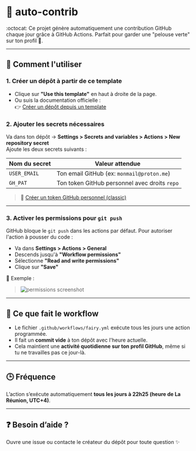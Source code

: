 # 🌱 auto-contrib

:octocat: Ce projet génère automatiquement une contribution GitHub chaque jour grâce à GitHub Actions. Parfait pour garder une "pelouse verte" sur ton profil 🌿.

---

## 🚀 Comment l'utiliser

### 1. Créer un dépôt à partir de ce template
- Clique sur **"Use this template"** en haut à droite de la page.
- Ou suis la documentation officielle :  
  👉 [Créer un dépôt depuis un template](https://docs.github.com/en/github/creating-cloning-and-archiving-repositories/creating-a-repository-from-a-template)

### 2. Ajouter les secrets nécessaires
Va dans ton dépôt → **Settings > Secrets and variables > Actions > New repository secret**  
Ajoute les deux secrets suivants :

| Nom du secret | Valeur attendue |
|---------------|------------------|
| `USER_EMAIL`  | Ton email GitHub (ex: `monmail@proton.me`) |
| `GH_PAT`      | Ton token GitHub personnel avec droits `repo` |

> 📌 [Créer un token GitHub personnel (classic)](https://github.com/settings/tokens/new)

---

### 3. Activer les permissions pour `git push`

GitHub bloque le `git push` dans les actions par défaut. Pour autoriser l'action à pousser du code :

- Va dans **Settings > Actions > General**
- Descends jusqu'à **"Workflow permissions"**
- Sélectionne **"Read and write permissions"**
- Clique sur **"Save"**

📸 Exemple :  
> ![permissions screenshot](https://docs.github.com/assets/images/help/repository/actions-permissions-workflow.png)

---

## 🔄 Ce que fait le workflow

- Le fichier `.github/workflows/fairy.yml` exécute tous les jours une action programmée.
- Il fait un **commit vide** à ton dépôt avec l'heure actuelle.
- Cela maintient une **activité quotidienne sur ton profil GitHub**, même si tu ne travailles pas ce jour-là.

---

## 🕒 Fréquence

L’action s’exécute automatiquement **tous les jours à 22h25 (heure de La Réunion, UTC+4)**.

---

## ❓ Besoin d’aide ?

Ouvre une issue ou contacte le créateur du dépôt pour toute question ✨
